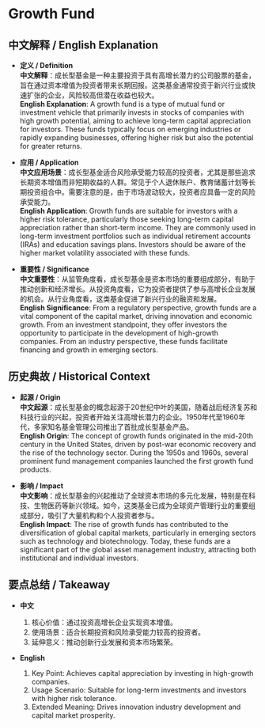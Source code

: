 # Growth Fund

## 中文解释 / English Explanation

* **定义 / Definition**  
  **中文解释**：成长型基金是一种主要投资于具有高增长潜力的公司股票的基金，旨在通过资本增值为投资者带来长期回报。这类基金通常投资于新兴行业或快速扩张的企业，风险较高但潜在收益也较大。  
  **English Explanation**: A growth fund is a type of mutual fund or investment vehicle that primarily invests in stocks of companies with high growth potential, aiming to achieve long-term capital appreciation for investors. These funds typically focus on emerging industries or rapidly expanding businesses, offering higher risk but also the potential for greater returns.

* **应用 / Application**  
  **中文应用场景**：成长型基金适合风险承受能力较高的投资者，尤其是那些追求长期资本增值而非短期收益的人群。常见于个人退休账户、教育储蓄计划等长期投资组合中。需要注意的是，由于市场波动较大，投资者应具备一定的风险承受能力。  
  **English Application**: Growth funds are suitable for investors with a higher risk tolerance, particularly those seeking long-term capital appreciation rather than short-term income. They are commonly used in long-term investment portfolios such as individual retirement accounts (IRAs) and education savings plans. Investors should be aware of the higher market volatility associated with these funds.

* **重要性 / Significance**  
  **中文重要性**：从监管角度看，成长型基金是资本市场的重要组成部分，有助于推动创新和经济增长。从投资角度看，它为投资者提供了参与高增长企业发展的机会。从行业角度看，这类基金促进了新兴行业的融资和发展。  
  **English Significance**: From a regulatory perspective, growth funds are a vital component of the capital market, driving innovation and economic growth. From an investment standpoint, they offer investors the opportunity to participate in the development of high-growth companies. From an industry perspective, these funds facilitate financing and growth in emerging sectors.

## 历史典故 / Historical Context

* **起源 / Origin**  
  **中文起源**：成长型基金的概念起源于20世纪中叶的美国，随着战后经济复苏和科技行业的兴起，投资者开始关注高增长潜力的企业。1950年代至1960年代，多家知名基金管理公司推出了首批成长型基金产品。  
  **English Origin**: The concept of growth funds originated in the mid-20th century in the United States, driven by post-war economic recovery and the rise of the technology sector. During the 1950s and 1960s, several prominent fund management companies launched the first growth fund products.

* **影响 / Impact**  
  **中文影响**：成长型基金的兴起推动了全球资本市场的多元化发展，特别是在科技、生物医药等新兴领域。如今，这类基金已成为全球资产管理行业的重要组成部分，吸引了大量机构和个人投资者参与。  
  **English Impact**: The rise of growth funds has contributed to the diversification of global capital markets, particularly in emerging sectors such as technology and biotechnology. Today, these funds are a significant part of the global asset management industry, attracting both institutional and individual investors.

## 要点总结 / Takeaway

* **中文**  
  1. 核心价值：通过投资高增长企业实现资本增值。
  2. 使用场景：适合长期投资和风险承受能力较高的投资者。
  3. 延伸意义：推动创新行业发展和资本市场繁荣。

* **English**  
  1. Key Point: Achieves capital appreciation by investing in high-growth companies.
  2. Usage Scenario: Suitable for long-term investments and investors with higher risk tolerance.
  3. Extended Meaning: Drives innovation industry development and capital market prosperity.